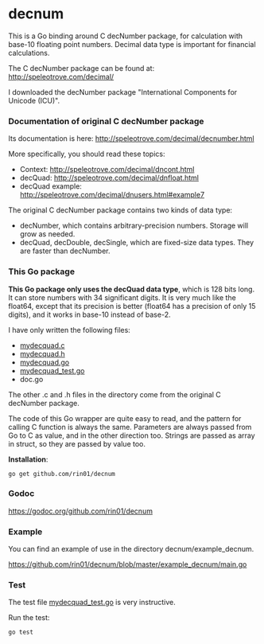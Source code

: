 # decnum

This is a Go binding around C decNumber package, for calculation with base-10 floating point numbers.
Decimal data type is important for financial calculations.

The C decNumber package can be found at:
http://speleotrove.com/decimal/

I downloaded the decNumber package "International Components for Unicode (ICU)".

### Documentation of original C decNumber package

Its documentation is here:
http://speleotrove.com/decimal/decnumber.html

More specifically, you should read these topics:
   - Context: http://speleotrove.com/decimal/dncont.html
   - decQuad: http://speleotrove.com/decimal/dnfloat.html
   - decQuad example: http://speleotrove.com/decimal/dnusers.html#example7


The original C decNumber package contains two kinds of data type:
   - decNumber, which contains arbitrary-precision numbers. Storage will grow as needed.
   - decQuad, decDouble, decSingle, which are fixed-size data types. They are faster than decNumber.


### This Go package
  
__This Go package only uses the decQuad data type__, which is 128 bits long. It can store numbers with 34 significant digits.
It is very much like the float64, except that its precision is better (float64 has a precision of only 15 digits), and it works in base-10 instead of base-2.

I have only written the following files:
   - [mydecquad.c](https://github.com/rin01/decnum/blob/master/mydecquad.c)
   - [mydecquad.h](https://github.com/rin01/decnum/blob/master/mydecquad.h)
   - [mydecquad.go](https://github.com/rin01/decnum/blob/master/mydecquad.go)
   - [mydecquad_test.go](https://github.com/rin01/decnum/blob/master/mydecquad_test.go)
   - doc.go

The other .c and .h files in the directory come from the original C decNumber package.

The code of this Go wrapper are quite easy to read, and the pattern for calling C function is always the same.
Parameters are always passed from Go to C as value, and in the other direction too.
Strings are passed as array in struct, so they are passed by value too.

__Installation__:

    go get github.com/rin01/decnum


### Godoc
https://godoc.org/github.com/rin01/decnum


### Example
You can find an example of use in the directory decnum/example_decnum.

https://github.com/rin01/decnum/blob/master/example_decnum/main.go


### Test
The test file [mydecquad_test.go](https://github.com/rin01/decnum/blob/master/mydecquad_test.go) is very instructive.

Run the test:

    go test



